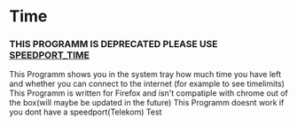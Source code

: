 # Time

### THIS PROGRAMM IS DEPRECATED PLEASE USE [SPEEDPORT_TIME](https://www.github.com/Thesacraft/speedport_time)

This Programm shows you in the system tray how much time you have left and whether you can connect to the internet (for
example to see timelimits)
This Programm is written for Firefox and isn't compatiple with chrome out of the box(will maybe be updated in the
future)
This Programm doesnt work if you dont have a speedport(Telekom)
Test
